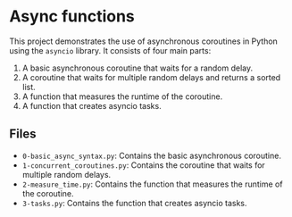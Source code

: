 # Async functions

This project demonstrates the use of asynchronous coroutines in Python using the `asyncio` library. It consists of four main parts:

1. A basic asynchronous coroutine that waits for a random delay.
2. A coroutine that waits for multiple random delays and returns a sorted list.
3. A function that measures the runtime of the coroutine.
4. A function that creates asyncio tasks.

## Files

- `0-basic_async_syntax.py`: Contains the basic asynchronous coroutine.
- `1-concurrent_coroutines.py`: Contains the coroutine that waits for multiple random delays.
- `2-measure_time.py`: Contains the function that measures the runtime of the coroutine.
- `3-tasks.py`: Contains the function that creates asyncio tasks.

